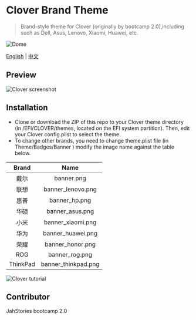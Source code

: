 # Clover Brand Theme

> Brand-style theme for Clover (originally by bootcamp 2.0),including such as Dell, Asus, Lenovo, Xiaomi, Huawei, etc.

![Dome](https://github.com/leejiawang/clover-theme-XPS15/blob/master/banner.jpg)

[English](README_EN.md) | [中文](README.md)

## Preview
![Clover screenshot](https://github.com/leejiawang/clover-theme-XPS15/blob/master/screenshot.png)

## Installation

- Clone or download the ZIP of this repo to your Clover theme directory (in /EFI/CLOVER/themes, located on the EFI system partition). Then, edit your Clover config.plist to select the theme.
- To change other brands, you need to change theme.plist file (in Theme/Badges/Banner )  modify the image name against the table below.

 Brand | Name 
 :-: | :-:
 戴尔 | banner.png 
 联想 | banner_lenovo.png
 惠普 | banner_hp.png
 华硕 | banner_asus.png
 小米 | banner_xiaomi.png
 华为 | banner_huawei.png
 荣耀 | banner_honor.png
 ROG | banner_rog.png
 ThinkPad | banner_thinkpad.png

 ![Clover tutorial](https://github.com/leejiawang/clover-theme-XPS15/blob/master/tutorial.png)

## Contributor
JahStories bootcamp 2.0

